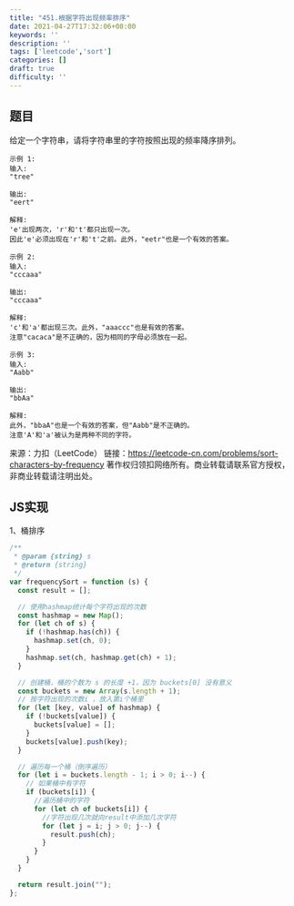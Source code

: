 ```yaml
---
title: "451.根据字符出现频率排序"
date: 2021-04-27T17:32:06+08:00
keywords: ''
description: ''
tags: ['leetcode','sort']
categories: []
draft: true
difficulty: ''
---
```


## 题目

给定一个字符串，请将字符串里的字符按照出现的频率降序排列。

```
示例 1:
输入:
"tree"

输出:
"eert"

解释:
'e'出现两次，'r'和't'都只出现一次。
因此'e'必须出现在'r'和't'之前。此外，"eetr"也是一个有效的答案。

示例 2:
输入:
"cccaaa"

输出:
"cccaaa"

解释:
'c'和'a'都出现三次。此外，"aaaccc"也是有效的答案。
注意"cacaca"是不正确的，因为相同的字母必须放在一起。

示例 3:
输入:
"Aabb"

输出:
"bbAa"

解释:
此外，"bbaA"也是一个有效的答案，但"Aabb"是不正确的。
注意'A'和'a'被认为是两种不同的字符。
```

来源：力扣（LeetCode）
链接：https://leetcode-cn.com/problems/sort-characters-by-frequency
著作权归领扣网络所有。商业转载请联系官方授权，非商业转载请注明出处。


## JS实现

1、桶排序

```javascript
/**
 * @param {string} s
 * @return {string}
 */
var frequencySort = function (s) {
  const result = [];

  // 使用hashmap统计每个字符出现的次数
  const hashmap = new Map();
  for (let ch of s) {
    if (!hashmap.has(ch)) {
      hashmap.set(ch, 0);
    }
    hashmap.set(ch, hashmap.get(ch) + 1);
  }

  // 创建桶，桶的个数为 s 的长度 +1，因为 buckets[0] 没有意义
  const buckets = new Array(s.length + 1);
  // 按字符出现的次数i ，放入第i个桶里
  for (let [key, value] of hashmap) {
    if (!buckets[value]) {
      buckets[value] = [];
    }
    buckets[value].push(key);
  }

  // 遍历每一个桶（倒序遍历）
  for (let i = buckets.length - 1; i > 0; i--) {
    // 如果桶中有字符
    if (buckets[i]) {
      //遍历桶中的字符
      for (let ch of buckets[i]) {
        //字符出现几次就向result中添加几次字符
        for (let j = i; j > 0; j--) {
          result.push(ch);
        }
      }
    }
  }

  return result.join("");
};
```
